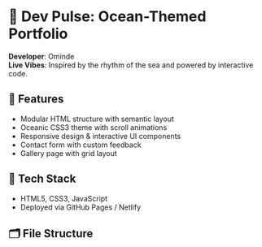 # 🌊 Dev Pulse: Ocean-Themed Portfolio

**Developer**: Ominde  
**Live Vibes**: Inspired by the rhythm of the sea and powered by interactive code.

## 🚀 Features

- Modular HTML structure with semantic layout
- Oceanic CSS3 theme with scroll animations
- Responsive design & interactive UI components
- Contact form with custom feedback
- Gallery page with grid layout

## 🧰 Tech Stack

- HTML5, CSS3, JavaScript
- Deployed via GitHub Pages / Netlify

## 🗂️ File Structure
